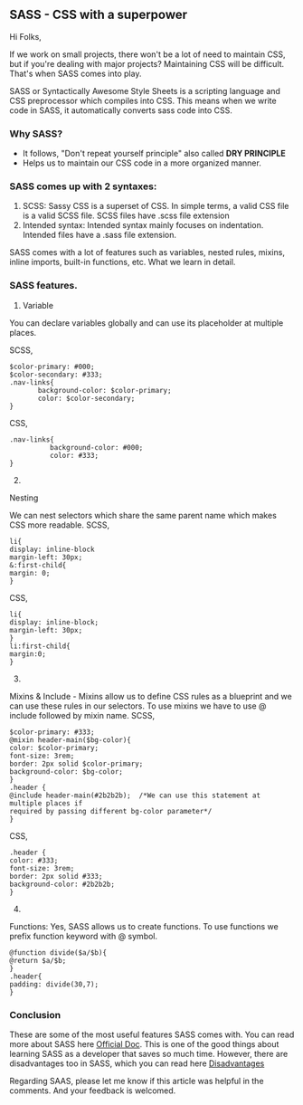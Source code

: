 ## SASS - CSS with a superpower

Hi Folks,

If we work on small projects, there won't be a lot of need to maintain CSS, but if you're dealing with major projects? Maintaining CSS will be difficult. That's when SASS comes into play.

SASS or Syntactically Awesome Style Sheets is a scripting language and CSS preprocessor which compiles into CSS. This means when we write code in SASS, it automatically converts sass code into CSS.

### Why SASS?

- It follows, "Don't repeat yourself principle" also called **DRY PRINCIPLE**
- Helps us to maintain our CSS code in a more organized manner.

### SASS comes up with 2 syntaxes:

1. SCSS: Sassy CSS is a superset of CSS. In simple terms, a valid CSS file is a valid SCSS file. SCSS files have .scss file extension
2. Intended syntax: Intended syntax mainly focuses on indentation. Intended files have a .sass file extension. 

SASS comes with a lot of features such as variables, nested rules, mixins, inline imports, built-in functions, etc. What we learn in detail.

### SASS features.

1. Variable

You can declare variables globally and can use its placeholder at multiple places.

SCSS,
```
$color-primary: #000;
$color-secondary: #333;
.nav-links{
       background-color: $color-primary;
       color: $color-secondary;
}
``` 
CSS,
```
.nav-links{
          background-color: #000;
          color: #333;
}
``` 
2.
Nesting

We can nest selectors which share the same parent name which makes CSS more readable.
SCSS,

```
li{
display: inline-block
margin-left: 30px;
&:first-child{
margin: 0;
}
``` 
CSS,

```
li{
display: inline-block;
margin-left: 30px;
}
li:first-child{
margin:0;
}
``` 
3.
Mixins & Include - Mixins allow us to define CSS rules as a blueprint and we can use these rules in our selectors. To use mixins we have to use @ include followed by mixin name.
SCSS,
```
$color-primary: #333;
@mixin header-main($bg-color){
color: $color-primary;
font-size: 3rem;
border: 2px solid $color-primary;
background-color: $bg-color;
}
.header {
@include header-main(#2b2b2b);  /*We can use this statement at multiple places if 
required by passing different bg-color parameter*/
}
``` 
CSS,

```
.header {
color: #333;
font-size: 3rem;
border: 2px solid #333;
background-color: #2b2b2b;
}
``` 
4.
Functions: Yes, SASS allows us to create functions. To use functions we prefix function keyword with @ symbol.
```
@function divide($a/$b){
@return $a/$b;
}
.header{
padding: divide(30,7);
}
``` 
### Conclusion
These are some of the most useful features SASS comes with. You can read more about SASS here <a href="https://sass-lang.com/documentation/syntax">Official Doc</a>. This is one of the good things about learning SASS as a developer that saves so much time. However, there are disadvantages too in SASS, which you can read here <a href="https://www.javatpoint.com/sass-advantages-and-disadvantages">Disadvantages</a>

Regarding SAAS, please let me know if this article was helpful in the comments. And your feedback is welcomed.
